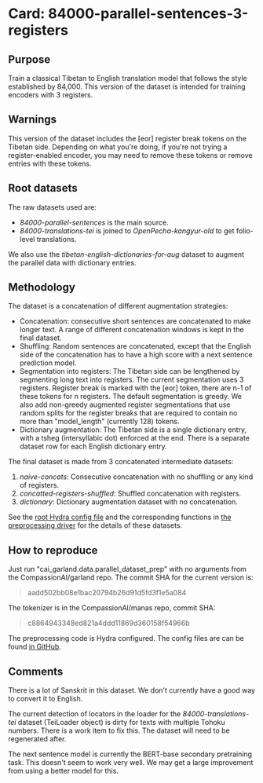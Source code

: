 # Card: 84000-parallel-sentences-3-registers

## Purpose

Train a classical Tibetan to English translation model that follows the style established by 84,000. This version of the dataset is intended for training encoders with 3 registers.

## Warnings

This version of the dataset includes the [eor] register break tokens on the Tibetan side. Depending on what you're doing, if you're not trying a register-enabled encoder, you may need to remove these tokens or remove entries with these tokens.

## Root datasets

The raw datasets used are:

- _84000-parallel-sentences_ is the main source.
- _84000-translations-tei_ is joined to _OpenPecha-kangyur-old_ to get folio-level translations.

We also use the _tibetan-english-dictionaries-for-aug_ dataset to augment the parallel data with dictionary entries.

## Methodology

The dataset is a concatenation of different augmentation strategies:

- Concatenation: consecutive short sentences are concatenated to make longer text. A range of different concatenation windows is kept in the final dataset.
- Shuffling: Random sentences are concatenated, except that the English side of the concatenation has to have a high score with a next sentence prediction model.
- Segmentation into registers: The Tibetan side can be lengthened by segmenting long text into registers. The current segmentation uses 3 registers. Register break is marked with the [eor] token, there are n-1 of these tokens for n registers. The default segmentation is greedy. We also add non-greedy augmented register segmentations that use random splits for the register breaks that are required to contain no more than "model_length" (currently 128) tokens.
- Dictionary augmentation: The Tibetan side is a single dictionary entry, with a tsheg (intersyllabic dot) enforced at the end. There is a separate dataset row for each English dictionary entry.

The final dataset is made from 3 concatenated intermediate datasets:

1. _naive-concats_: Consecutive concatenation with no shuffling or any kind of registers.
2. _concatted-registers-shuffled_: Shuffled concatenation with registers.
3. _dictionary_: Dictionary augmentation dataset with no concatenation.

See the [root Hydra config file](https://github.com/CompassionAI/garland/blob/aadd502bb08e1bac20794b26d91d5fd3f1e5a084/cai_garland/data/parallel_dataset_prep.config/config.yaml) and the corresponding functions in [the preprocessing driver](https://github.com/CompassionAI/garland/blob/aadd502bb08e1bac20794b26d91d5fd3f1e5a084/cai_garland/data/parallel_dataset_prep.py) for the details of these datasets.

## How to reproduce

Just run "cai_garland.data.parallel_dataset_prep" with no arguments from the CompassionAI/garland repo. The commit SHA for the current version is:

> aadd502bb08e1bac20794b26d91d5fd3f1e5a084

The tokenizer is in the CompassionAI/manas repo, commit SHA:

> c8864943348ed821a4ddd11869d360158f54966b

The preprocessing code is Hydra configured. The config files are can be found [in GitHub](https://github.com/CompassionAI/garland/tree/aadd502bb08e1bac20794b26d91d5fd3f1e5a084/cai_garland/data/parallel_dataset_prep.config).

## Comments

There is a lot of Sanskrit in this dataset. We don't currently have a good way to convert it to English.

The current detection of locators in the loader for the _84000-translations-tei_ dataset (TeiLoader object) is dirty for texts with multiple Tohoku numbers. There is a work item to fix this. The dataset will need to be regenerated after.

The next sentence model is currently the BERT-base secondary pretraining task. This doesn't seem to work very well. We may get a large improvement from using a better model for this.

